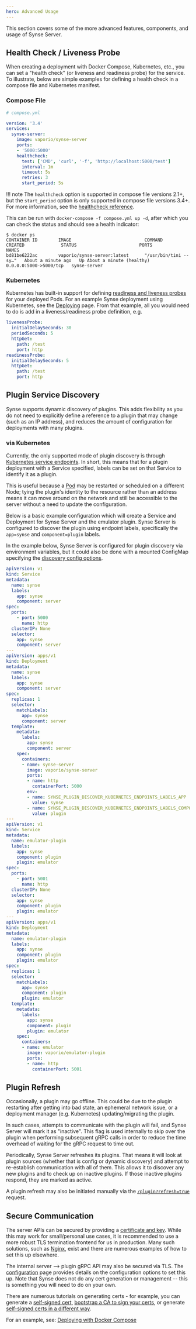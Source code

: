 ```yaml
---
hero: Advanced Usage 
---
```


This section covers some of the more advanced features, components, and usage
of Synse Server.

## Health Check / Liveness Probe

When creating a deployment with Docker Compose, Kubernetes, etc., you can set a
"health check" (or liveness and readiness probe) for the service. To illustrate,
below are simple examples for defining a health check in a compose file and
Kubernetes manifest.

### Compose File

```yaml
# compose.yml

version: '3.4'
services:
  synse-server:
    image: vaporio/synse-server
    ports:
    - '5000:5000'
    healthcheck:
      test: ['CMD', 'curl', '-f', 'http://localhost:5000/test']
      interval: 1m
      timeout: 5s
      retries: 3
      start_period: 5s  
```

!!! note
    The `healthcheck` option is supported in compose file versions 2.1+, but the
    `start_period` option is only supported in compose file versions 3.4+. For more
    information, see the [healthcheck reference](https://docs.docker.com/compose/compose-file/#healthcheck).


This can be run with `docker-compose -f compose.yml up -d`, after which you can check the
status and should see a health indicator:

```console
$ docker ps
CONTAINER ID        IMAGE                            COMMAND                  CREATED              STATUS                        PORTS                    NAMES
bd81be6222ac        vaporio/synse-server:latest      "/usr/bin/tini -- sy…"   About a minute ago   Up About a minute (healthy)   0.0.0.0:5000->5000/tcp   synse-server
```

### Kubernetes

Kubernetes has built-in support for defining [readiness and liveness probes](https://kubernetes.io/docs/tasks/configure-pod-container/configure-liveness-readiness-probes/)
for your deployed Pods. For an example Synse deployment using Kubernetes, see the [Deploying](deploying.md#deploying-with-kubernetes)
page. From that example, all you would need to do is add in a liveness/readiness
probe definition, e.g.

```yaml
livenessProbe:
  initialDelaySeconds: 30
  periodSeconds: 5
  httpGet:
    path: /test
    port: http
readinessProbe:
  initialDelaySeconds: 5
  httpGet:
    path: /test
    port: http
```


## Plugin Service Discovery

Synse supports dynamic discovery of plugins. This adds flexibility as you do not need to
explicitly define a reference to a plugin that may change (such as an IP address), and 
reduces the amount of configuration for deployments with many plugins.

### via Kubernetes

Currently, the only supported mode of plugin discovery is through [Kubernetes service endpoints](https://kubernetes.io/docs/concepts/services-networking/service/).
In short, this means that for a plugin deployment with a Service specified,
labels can be set on that Service to identify it as a plugin. 

This is useful because a [Pod](https://kubernetes.io/docs/concepts/workloads/pods/pod/) may
be restarted or scheduled on a different Node; tying the plugin's identity to the resource
rather than an address means it can move around on the network and still be accessible to
the server without a need to update the configuration.

Below is a basic example configuration which will create a Service and
Deployment for Synse Server and the emulator plugin. Synse Server is configured to discover the
plugin using endpoint labels, specifically the `app=synse` and `component=plugin` labels.

In the example below, Synse Server is configured for plugin discovery via environment variables,
but it could also be done with a mounted ConfigMap specifying the [discovery config options](configuration.md#discover).

```yaml
apiVersion: v1
kind: Service
metadata:
  name: synse
  labels:
    app: synse
    component: server
spec:
  ports:
    - port: 5000
      name: http
  clusterIP: None
  selector:
    app: synse
    component: server
---
apiVersion: apps/v1
kind: Deployment
metadata:
  name: synse
  labels:
    app: synse
    component: server
spec:
  replicas: 1
  selector:
    matchLabels:
      app: synse
      component: server
  template:
    metadata:
      labels:
        app: synse
        component: server
    spec:
      containers:
      - name: synse-server
        image: vaporio/synse-server
        ports:
        - name: http
          containerPort: 5000
        env:
        - name: SYNSE_PLUGIN_DISCOVER_KUBERNETES_ENDPOINTS_LABELS_APP
          value: synse
        - name: SYNSE_PLUGIN_DISCOVER_KUBERNETES_ENDPOINTS_LABELS_COMPONENT
          value: plugin
---
apiVersion: v1
kind: Service
metadata:
  name: emulator-plugin
  labels:
    app: synse
    component: plugin
    plugin: emulator
spec:
  ports:
    - port: 5001
      name: http
  clusterIP: None
  selector:
    app: synse
    component: plugin
    plugin: emulator
---
apiVersion: apps/v1
kind: Deployment
metadata:
  name: emulator-plugin
  labels:
    app: synse
    component: plugin
    plugin: emulator
spec:
  replicas: 1
  selector:
    matchLabels:
      app: synse
      component: plugin
      plugin: emulator
  template:
    metadata:
      labels:
        app: synse
        component: plugin
        plugin: emulator
    spec:
      containers:
      - name: emulator
        image: vaporio/emulator-plugin
        ports:
        - name: http
          containerPort: 5001
```

## Plugin Refresh

Occasionally, a plugin may go offline. This could be due to the plugin restarting after getting
into bad state, an ephemeral network issue, or a deployment manager (e.g. Kubernetes) updating/migrating
the plugin.

In such cases, attempts to communicate with the plugin will fail, and Synse Server will mark it as
"inactive". This flag is used internally to skip over the plugin when performing subsequent gRPC calls
in order to reduce the time overhead of waiting for the gRPC request to time out.

Periodically, Synse Server refreshes its plugins. That means it will look at plugin sources (whether
that is config or dynamic discovery) and attempt to re-establish communication with all of them. This
allows it to discover any new plugins and to check up on inactive plugins. If those inactive plugins respond,
they are marked as active.

A plugin refresh may also be initiated manually via the [`/plugin?refresh=true`](../api.v3.md#plugins) request.

## Secure Communication

The server APIs can be secured by providing a [certificate and key](configuration.md#ssl). While
this may work for small/personal use cases, it is recommended to use a more robust TLS termination
frontend for us in production. Many such solutions, such as [Nginx](https://www.nginx.com/), exist
and there are numerous examples of how to set this up elsewhere.

The internal server --> plugin gRPC API may also be secured via TLS. The [configuration](configuration.md)
page provides details on the configuration options to set this up. Note that Synse does not do any
cert generation or management -- this is something you will need to do on your own.

There are numerous tutorials on generating certs - for example, you can generate a [self-signed cert](https://www.digitalocean.com/community/tutorials/openssl-essentials-working-with-ssl-certificates-private-keys-and-csrs),
[bootstrap a CA to sign your certs](https://github.com/square/certstrap), or generate [self-signed certs
in a different way](https://coreos.com/os/docs/latest/generate-self-signed-certificates.html).

For an example, see: [Deploying with Docker Compose](deploying.md#deploying-with-docker-compose)